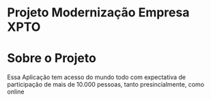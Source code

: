 # Projeto Modernização Empresa XPTO

# Sobre o Projeto
Essa Aplicação tem acesso do mundo todo com expectativa de participação de mais de 10.000 pessoas, tanto presincialmente, como online
